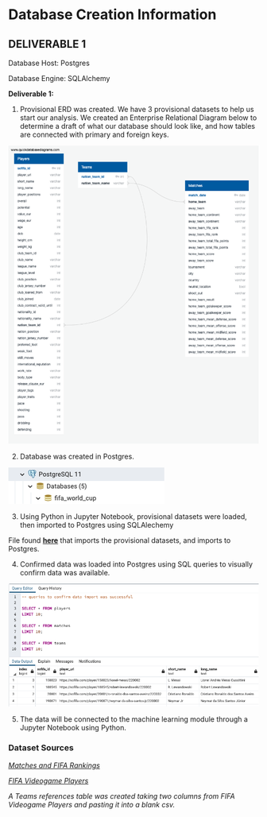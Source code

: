 # Database Creation Information

## DELIVERABLE 1
Database Host: Postgres

Database Engine: SQLAlchemy

**Deliverable 1:**

1. Provisional ERD was created. We have 3 provisional datasets to help us start our analysis. We created an Enterprise Relational Diagram below to determine a draft of what our database should look like, and how tables are connected with primary and foreign keys.

![erd_snapshot](https://github.com/annakthrnlee/FIFA_World_Cup/blob/bess1/Database/db_erd_snapshot.png)

2. Database was created in Postgres.

![db_screenshot](https://github.com/annakthrnlee/FIFA_World_Cup/blob/bess1/Database/db_screenshot.png)

3. Using Python in Jupyter Notebook, provisional datasets were loaded, then imported to Postgres using SQLAlechemy

File found **[here](https://github.com/annakthrnlee/FIFA_World_Cup/blob/bess1/load_dataset_to_postgres.ipynb)** that imports the provisional datasets, and imports to Postgres.

4. Confirmed data was loaded into Postgres using SQL queries to visually confirm data was available.

![SQL_queries](https://github.com/annakthrnlee/FIFA_World_Cup/blob/bess1/Database/SQL_queries.png)

5. The data will be connected to the machine learning module through a Jupyter Notebook using Python.

### Dataset Sources
*[Matches and FIFA Rankings](
https://www.kaggle.com/datasets/brenda89/fifa-world-cup-2022)*


*[FIFA Videogame Players](
https://www.kaggle.com/datasets/stefanoleone992/fifa-22-complete-player-dataset?select=players_22.csv)*

*A Teams references table was created taking two columns from FIFA Videogame Players and pasting it into a blank csv.*